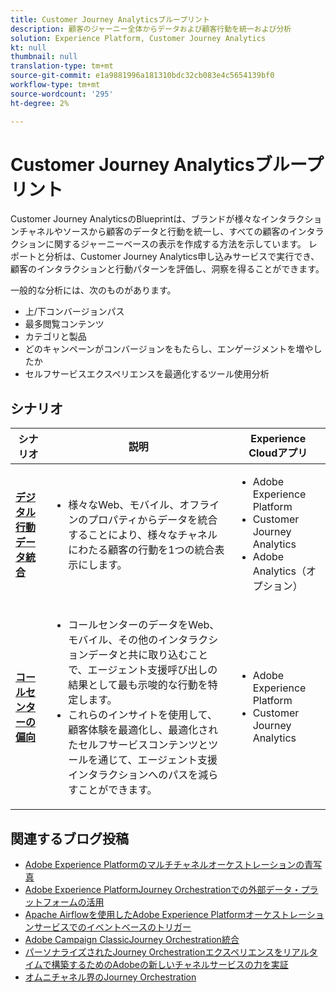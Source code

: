 ```yaml
---
title: Customer Journey Analyticsブループリント
description: 顧客のジャーニー全体からデータおよび顧客行動を統一および分析
solution: Experience Platform, Customer Journey Analytics
kt: null
thumbnail: null
translation-type: tm+mt
source-git-commit: e1a9881996a181310bdc32cb083e4c5654139bf0
workflow-type: tm+mt
source-wordcount: '295'
ht-degree: 2%

---
```



# Customer Journey Analyticsブループリント

Customer Journey AnalyticsのBlueprintは、ブランドが様々なインタラクションチャネルやソースから顧客のデータと行動を統一し、すべての顧客のインタラクションに関するジャーニーベースの表示を作成する方法を示しています。 レポートと分析は、Customer Journey Analytics申し込みサービスで実行でき、顧客のインタラクションと行動パターンを評価し、洞察を得ることができます。

一般的な分析には、次のものがあります。

* 上/下コンバージョンパス
* 最多閲覧コンテンツ
* カテゴリと製品
* どのキャンペーンがコンバージョンをもたらし、エンゲージメントを増やしたか
* セルフサービスエクスペリエンスを最適化するツール使用分析

## シナリオ

| シナリオ | 説明 | Experience Cloudアプリ |
|---|---|---|
| **[デジタル行動データ統合](digital-behavioral-data-consolidation.md)** | <ul><li>様々なWeb、モバイル、オフラインのプロパティからデータを統合することにより、様々なチャネルにわたる顧客の行動を1つの統合表示にします。</li></ul> | <ul><li>Adobe Experience Platform</li><li>Customer Journey Analytics</li><li>Adobe Analytics（オプション）</li></ul> |
| **[コールセンターの偏向](call-deflect.md)** | <ul><li>コールセンターのデータをWeb、モバイル、その他のインタラクションデータと共に取り込むことで、エージェント支援呼び出しの結果として最も示唆的な行動を特定します。</li><li>これらのインサイトを使用して、顧客体験を最適化し、最適化されたセルフサービスコンテンツとツールを通じて、エージェント支援インタラクションへのパスを減らすことができます。  </li></ul> | <ul><li>Adobe Experience Platform</li><li>Customer Journey Analytics</li> |

## 関連するブログ投稿

* [Adobe Experience Platformのマルチチャネルオーケストレーションの青写真](https://medium.com/adobetech/blueprint-for-multi-channel-orchestration-in-adobe-experience-platform-c68317e94184)
* [Adobe Experience PlatformJourney Orchestrationでの外部データ・プラットフォームの活用](https://medium.com/adobetech/leveraging-external-data-platforms-in-adobe-experience-platform-journey-orchestration-54fc6134fe17)
* [Apache Airflowを使用したAdobe Experience Platformオーケストレーションサービスでのイベントベースのトリガー](https://medium.com/adobetech/event-based-triggering-on-adobe-experience-platform-orchestration-service-using-apache-airflow-8607b28251f1)
* [Adobe Campaign ClassicJourney Orchestration統合](https://medium.com/adobetech/adobe-campaign-classic-integration-with-journey-orchestration-ae577653281)
* [パーソナライズされたJourney Orchestrationエクスペリエンスをリアルタイムで構築するためのAdobeの新しいチャネルサービスの力を実証](https://medium.com/adobetech/demonstrating-the-power-of-adobes-new-journey-orchestration-service-to-build-personalized-aa60d88cd34)
* [オムニチャネル界のJourney Orchestration](https://medium.com/adobetech/journey-orchestration-in-an-omnichannel-world-3a2d32d556d9)
